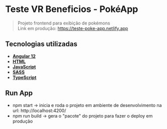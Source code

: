 # Teste VR Beneficios - PokéApp

> Projeto frontend para exibição de pokémons </br>
> Link em produção: https://teste-poke-app.netlify.app

## Tecnologias utilizadas
- [**Angular 12**](https://angular.io)
- [**HTML**](https://developer.mozilla.org/pt-BR/docs/Web/HTML)
- [**JavaScript**](https://developer.mozilla.org/pt-BR/docs/Web/JavaScript)
- [**SASS**](https://sass-lang.com)
- [**TypeScript**](https://www.typescriptlang.org)

## Run App
- npm start -> inicia e roda o projeto em ambiente de desenvolvimento na url: http://localhost:4200/
- npm run build -> gera o "pacote" do projeto para fazer o deploy em produção
